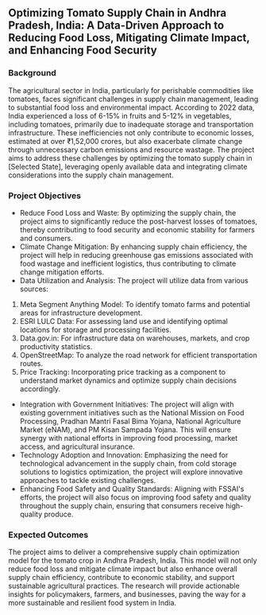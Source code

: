 ## Optimizing Tomato Supply Chain in Andhra Pradesh, India: A Data-Driven Approach to Reducing Food Loss, Mitigating Climate Impact, and Enhancing Food Security

### Background

The agricultural sector in India, particularly for perishable commodities like tomatoes, faces significant challenges in supply chain management, leading to substantial food loss and environmental impact. According to 2022 data, India experienced a loss of 6-15% in fruits and 5-12% in vegetables, including tomatoes, primarily due to inadequate storage and transportation infrastructure. These inefficiencies not only contribute to economic losses, estimated at over ₹1,52,000 crores, but also exacerbate climate change through unnecessary carbon emissions and resource wastage. The project aims to address these challenges by optimizing the tomato supply chain in [Selected State], leveraging openly available data and integrating climate considerations into the supply chain management.

### Project Objectives

- Reduce Food Loss and Waste: By optimizing the supply chain, the project aims to significantly reduce the post-harvest losses of tomatoes, thereby contributing to food security and economic stability for farmers and consumers.
- Climate Change Mitigation: By enhancing supply chain efficiency, the project will help in reducing greenhouse gas emissions associated with food wastage and inefficient logistics, thus contributing to climate change mitigation efforts.
- Data Utilization and Analysis: The project will utilize data from various sources:
1. Meta Segment Anything Model: To identify tomato farms and potential areas for infrastructure development.
2. ESRI LULC Data: For assessing land use and identifying optimal locations for storage and processing facilities.
3. Data.gov.in: For infrastructure data on warehouses, markets, and crop productivity statistics.
4. OpenStreetMap: To analyze the road network for efficient transportation routes.
5. Price Tracking: Incorporating price tracking as a component to understand market dynamics and optimize supply chain decisions accordingly.
- Integration with Government Initiatives: The project will align with existing government initiatives such as the National Mission on Food Processing, Pradhan Mantri Fasal Bima Yojana, National Agriculture Market (eNAM), and PM Kisan Sampada Yojana. This will ensure synergy with national efforts in improving food processing, market access, and agricultural insurance.
- Technology Adoption and Innovation: Emphasizing the need for technological advancement in the supply chain, from cold storage solutions to logistics optimization, the project will explore innovative approaches to tackle existing challenges.
- Enhancing Food Safety and Quality Standards: Aligning with FSSAI's efforts, the project will also focus on improving food safety and quality throughout the supply chain, ensuring that consumers receive high-quality produce.

### Expected Outcomes

The project aims to deliver a comprehensive supply chain optimization model for the tomato crop in Andhra Pradesh, India. This model will not only reduce food loss and mitigate climate impact but also enhance overall supply chain efficiency, contribute to economic stability, and support sustainable agricultural practices. The research will provide actionable insights for policymakers, farmers, and businesses, paving the way for a more sustainable and resilient food system in India.
